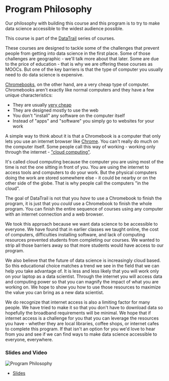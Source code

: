 



# Program Philosophy

Our philosophy with building this course and this program is to try to make data science accessible to the widest audience possible.

This course is part of the [DataTrail](https://www.DataTrail.org/) series of courses.

These courses are designed to tackle some of the challenges that prevent people from getting into data science in the first place. Some of those challenges are geographic - we'll talk more about that later. Some are due to the price of education - that is why we are offering these courses as MOOCs. But one of the key barriers is that the type of computer you usually need to do data science is expensive.


[Chromebooks](https://www.google.com/chromebook/), on the other hand, are a very cheap type of computer. Chromebooks aren't exactly like normal computers and they have a few unique characteristics:

* They are usually [very cheap](https://www.google.com/chromebook/find-yours/)
* They are designed mostly to use the web
* You don't "install" any software on the computer itself
* Instead of "apps" and "software" you simply go to websites for your work

A simple way to think about it is that a Chromebook is a computer that only lets you use an internet browser like [Chrome](https://www.google.com/chrome/). You can't really do much on the computer itself. Some people call this way of working - working only through the internet - ["cloud computing"](https://en.wikipedia.org/wiki/Cloud_computing).

It's called cloud computing because the computer you are using most of the time is not the one sitting in front of you. You are using the internet to access tools and computers to do your work. But the physical computers doing the work are stored somewhere else - it could be nearby or on the other side of the globe. That is why people call the computers "in the cloud".

The goal of DataTrail is not that you _have_ to use a Chromebook to finish the program, it is just that you _could_ use a Chromebook to finish the whole program. You can finish the entire sequence of courses using any computer with an internet connection and a web browser.

We took this approach because we want data science to be accessible to everyone. We have found that in earlier classes we taught online, the cost of computers, difficulties installing software, and lack of computing resources prevented students from completing our courses. We wanted to strip all those barriers away so that more students would have access to our program.

We also believe that the future of data science is increasingly cloud based. So this educational choice matches a trend we see in the field that we can help you take advantage of. It is less and less likely that you will work only on your laptop as a data scientist. Through the internet you will access data and computing power so that you can magnify the impact of what you are working on. We hope to show you how to use those resources to maximize the value you can bring as a new data scientist.

We do recognize that internet access is also a limiting factor for many people. We have tried to make it so that you don't have to download data so hopefully the broadband requirements will be minimal. We hope that if internet access is a challenge for you that you can leverage the resources you have - whether they are local libraries, coffee shops, or internet cafes to complete this program. If that isn't an option for you we'd love to hear from you and see if we can find ways to make data science accessible to everyone, everywhere.


### Slides and Video

![Program Philosophy](https://youtu.be/7yZBE_FAeYY)

* [Slides](https://docs.google.com/presentation/d/1s7sLqa0GAUqVaD9TE63ntBKJfXm2Ac2dG90G_41egLI/edit?usp=sharing)
